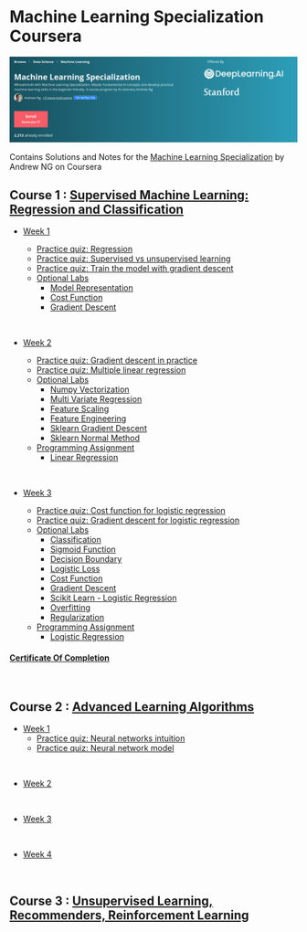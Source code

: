 # Machine Learning Specialization Coursera

![](/resources/title-head.png)

Contains Solutions and Notes for the [Machine Learning Specialization](https://www.coursera.org/specializations/machine-learning-introduction/?utm_medium=coursera&utm_source=home-page&utm_campaign=mlslaunch2022IN) by Andrew NG on Coursera 


## Course 1 : [Supervised Machine Learning: Regression and Classification ](https://www.coursera.org/learn/machine-learning?specialization=machine-learning-introduction)

- [Week 1](/C1%20-%20Supervised%20Machine%20Learning%3A%20Regression%20and%20Classification/week1/)

    - [Practice quiz: Regression](/C1%20-%20Supervised%20Machine%20Learning%3A%20Regression%20and%20Classification/week1/Practice%20quiz%3A%20Regression/)
    - [Practice quiz: Supervised vs unsupervised learning](/C1%20-%20Supervised%20Machine%20Learning%3A%20Regression%20and%20Classification/week1/Practice%20quiz%3A%20Supervised%20vs%20unsupervised%20learning/)
    - [Practice quiz: Train the model with gradient descent](/C1%20-%20Supervised%20Machine%20Learning%3A%20Regression%20and%20Classification/week1/Practice%20quiz%3A%20Train%20the%20model%20with%20gradient%20descent/)
  - [Optional Labs](/C1%20-%20Supervised%20Machine%20Learning%3A%20Regression%20and%20Classification/week1/Optional%20Labs)
    - [Model Representation](/C1%20-%20Supervised%20Machine%20Learning%3A%20Regression%20and%20Classification/week1/Optional%20Labs/C1_W1_Lab03_Model_Representation_Soln.ipynb)
    - [Cost Function](/C1%20-%20Supervised%20Machine%20Learning%3A%20Regression%20and%20Classification/week1/Optional%20Labs/C1_W1_Lab04_Cost_function_Soln.ipynb)
    - [Gradient Descent](/C1%20-%20Supervised%20Machine%20Learning%3A%20Regression%20and%20Classification/week1/Optional%20Labs/C1_W1_Lab05_Gradient_Descent_Soln.ipynb)

<br/>

- [Week 2](/C1%20-%20Supervised%20Machine%20Learning%3A%20Regression%20and%20Classification/week2/) 

    - [Practice quiz: Gradient descent in practice](/C1%20-%20Supervised%20Machine%20Learning%3A%20Regression%20and%20Classification/week2/Practice%20quiz%3A%20Gradient%20descent%20in%20practice/)
    - [Practice quiz: Multiple linear regression](/C1%20-%20Supervised%20Machine%20Learning%3A%20Regression%20and%20Classification/week2/Practice%20quiz%3A%20Multiple%20linear%20regression/)
    - [Optional Labs](/C1%20-%20Supervised%20Machine%20Learning%3A%20Regression%20and%20Classification/week2/Optional%20Labs/)
      - [Numpy Vectorization](/C1%20-%20Supervised%20Machine%20Learning%3A%20Regression%20and%20Classification/week2/Optional%20Labs/C1_W2_Lab01_Python_Numpy_Vectorization_Soln.ipynb)
      - [Multi Variate Regression](/C1%20-%20Supervised%20Machine%20Learning%3A%20Regression%20and%20Classification/week2/Optional%20Labs/C1_W2_Lab02_Multiple_Variable_Soln.ipynb)
      - [Feature Scaling](/C1%20-%20Supervised%20Machine%20Learning%3A%20Regression%20and%20Classification/week2/Optional%20Labs/C1_W2_Lab03_Feature_Scaling_and_Learning_Rate_Soln.ipynb)
      - [Feature Engineering](/C1%20-%20Supervised%20Machine%20Learning%3A%20Regression%20and%20Classification/week2/Optional%20Labs/C1_W2_Lab04_FeatEng_PolyReg_Soln.ipynb)
      - [Sklearn Gradient Descent](/C1%20-%20Supervised%20Machine%20Learning%3A%20Regression%20and%20Classification/week2/Optional%20Labs/C1_W2_Lab05_Sklearn_GD_Soln.ipynb)
      - [Sklearn Normal Method](/C1%20-%20Supervised%20Machine%20Learning%3A%20Regression%20and%20Classification/week2/Optional%20Labs/C1_W2_Lab06_Sklearn_Normal_Soln.ipynb)
    - [Programming Assignment](/C1%20-%20Supervised%20Machine%20Learning%3A%20Regression%20and%20Classification/week2/C1W2A1/)
      - [Linear Regression](/C1%20-%20Supervised%20Machine%20Learning%3A%20Regression%20and%20Classification/week2/C1W2A1/C1_W2_Linear_Regression.ipynb)

<br/>

- [Week 3](/C1%20-%20Supervised%20Machine%20Learning%3A%20Regression%20and%20Classification/week3/)

    - [Practice quiz: Cost function for logistic regression](/C1%20-%20Supervised%20Machine%20Learning:%20Regression%20and%20Classification/week3/Practice%20quiz:%20Cost%20function%20for%20logistic%20regression/)
    - [Practice quiz: Gradient descent for logistic regression](/C1%20-%20Supervised%20Machine%20Learning:%20Regression%20and%20Classification/week3/Practice%20quiz:%20Gradient%20descent%20for%20logistic%20regression/)
    - [Optional Labs](/C1%20-%20Supervised%20Machine%20Learning:%20Regression%20and%20Classification/week3/Optional%20Labs/)
        - [Classification](/C1%20-%20Supervised%20Machine%20Learning:%20Regression%20and%20Classification/week3/Optional%20Labs/C1_W3_Lab01_Classification_Soln.ipynb)
        - [Sigmoid Function](/C1%20-%20Supervised%20Machine%20Learning:%20Regression%20and%20Classification/week3/Optional%20Labs/C1_W3_Lab02_Sigmoid_function_Soln.ipynb)
        - [Decision Boundary](/C1%20-%20Supervised%20Machine%20Learning:%20Regression%20and%20Classification/week3/Optional%20Labs/C1_W3_Lab03_Decision_Boundary_Soln.ipynb)
        - [Logistic Loss](/C1%20-%20Supervised%20Machine%20Learning:%20Regression%20and%20Classification/week3/Optional%20Labs/C1_W3_Lab04_LogisticLoss_Soln.ipynb)
        - [Cost Function](/C1%20-%20Supervised%20Machine%20Learning:%20Regression%20and%20Classification/week3/Optional%20Labs/C1_W3_Lab05_Cost_Function_Soln.ipynb)
        - [Gradient Descent](/C1%20-%20Supervised%20Machine%20Learning:%20Regression%20and%20Classification/week3/Optional%20Labs/C1_W3_Lab06_Gradient_Descent_Soln.ipynb)
        - [Scikit Learn - Logistic Regression](/C1%20-%20Supervised%20Machine%20Learning:%20Regression%20and%20Classification/week3/Optional%20Labs/C1_W3_Lab07_Scikit_Learn_Soln.ipynb)
        - [Overfitting](/C1%20-%20Supervised%20Machine%20Learning:%20Regression%20and%20Classification/week3/Optional%20Labs/C1_W3_Lab08_Overfitting_Soln.ipynb)
        - [Regularization](/C1%20-%20Supervised%20Machine%20Learning:%20Regression%20and%20Classification/week3/Optional%20Labs/C1_W3_Lab09_Regularization_Soln.ipynb)
    - [Programming Assignment](/C1%20-%20Supervised%20Machine%20Learning:%20Regression%20and%20Classification/week3/C1W3A1/)
      - [Logistic Regression](/C1%20-%20Supervised%20Machine%20Learning:%20Regression%20and%20Classification/week3/C1W3A1/C1_W3_Logistic_Regression.ipynb)

#### [Certificate Of Completion](https://coursera.org/share/195768f3c1a83e42298d3f61dae99d01)

<br/>

## Course 2 : [Advanced Learning Algorithms](https://www.coursera.org/learn/advanced-learning-algorithms?specialization=machine-learning-introduction)

- [Week 1](/C2%20-%20Advanced%20Learning%20Algorithms/week1)
    - [Practice quiz: Neural networks intuition](/C2%20-%20Advanced%20Learning%20Algorithms/week1/Practice%20quiz:%20Neural%20networks%20intuition)
    - [Practice quiz: Neural network model](/C2%20-%20Advanced%20Learning%20Algorithms/week1/Practice%20quiz:%20Neural%20network%20model)

 <br/>

- [Week 2](/C2%20-%20Advanced%20Learning%20Algorithms/week2)

<br/>

- [Week 3](/C2%20-%20Advanced%20Learning%20Algorithms/week3)

<br/>

- [Week 4](/C2%20-%20Advanced%20Learning%20Algorithms/week4)

<br/>

## Course 3 : [Unsupervised Learning, Recommenders, Reinforcement Learning](https://www.coursera.org/learn/unsupervised-learning-recommenders-reinforcement-learning?specialization=machine-learning-introduction)
